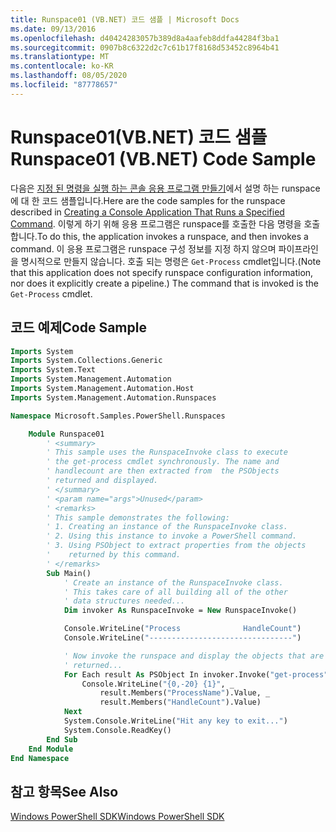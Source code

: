 ```yaml
---
title: Runspace01 (VB.NET) 코드 샘플 | Microsoft Docs
ms.date: 09/13/2016
ms.openlocfilehash: d40424283057b389d8a4aafeb8ddfa44284f3ba1
ms.sourcegitcommit: 0907b8c6322d2c7c61b17f8168d53452c8964b41
ms.translationtype: MT
ms.contentlocale: ko-KR
ms.lasthandoff: 08/05/2020
ms.locfileid: "87778657"
---
```

# <a name="runspace01-vbnet-code-sample"></a><span data-ttu-id="aa9e6-102">Runspace01(VB.NET) 코드 샘플</span><span class="sxs-lookup"><span data-stu-id="aa9e6-102">Runspace01 (VB.NET) Code Sample</span></span>

<span data-ttu-id="aa9e6-103">다음은 [지정 된 명령을 실행 하는 콘솔 응용 프로그램 만들기](/dotnet/csharp/programming-guide/inside-a-program/hello-world-your-first-program)에서 설명 하는 runspace에 대 한 코드 샘플입니다.</span><span class="sxs-lookup"><span data-stu-id="aa9e6-103">Here are the code samples for the runspace described in [Creating a Console Application That Runs a Specified Command](/dotnet/csharp/programming-guide/inside-a-program/hello-world-your-first-program).</span></span> <span data-ttu-id="aa9e6-104">이렇게 하기 위해 응용 프로그램은 runspace를 호출한 다음 명령을 호출 합니다.</span><span class="sxs-lookup"><span data-stu-id="aa9e6-104">To do this, the application invokes a runspace, and then invokes a command.</span></span> <span data-ttu-id="aa9e6-105">이 응용 프로그램은 runspace 구성 정보를 지정 하지 않으며 파이프라인을 명시적으로 만들지 않습니다. 호출 되는 명령은 `Get-Process` cmdlet입니다.</span><span class="sxs-lookup"><span data-stu-id="aa9e6-105">(Note that this application does not specify runspace configuration information, nor does it explicitly create a pipeline.) The command that is invoked is the `Get-Process` cmdlet.</span></span>

## <a name="code-sample"></a><span data-ttu-id="aa9e6-106">코드 예제</span><span class="sxs-lookup"><span data-stu-id="aa9e6-106">Code Sample</span></span>

```vb
Imports System
Imports System.Collections.Generic
Imports System.Text
Imports System.Management.Automation
Imports System.Management.Automation.Host
Imports System.Management.Automation.Runspaces

Namespace Microsoft.Samples.PowerShell.Runspaces

    Module Runspace01
        ' <summary>
        ' This sample uses the RunspaceInvoke class to execute
        ' the get-process cmdlet synchronously. The name and
        ' handlecount are then extracted from  the PSObjects
        ' returned and displayed.
        ' </summary>
        ' <param name="args">Unused</param>
        ' <remarks>
        ' This sample demonstrates the following:
        ' 1. Creating an instance of the RunspaceInvoke class.
        ' 2. Using this instance to invoke a PowerShell command.
        ' 3. Using PSObject to extract properties from the objects
        '    returned by this command.
        ' </remarks>
        Sub Main()
            ' Create an instance of the RunspaceInvoke class.
            ' This takes care of all building all of the other
            ' data structures needed...
            Dim invoker As RunspaceInvoke = New RunspaceInvoke()

            Console.WriteLine("Process              HandleCount")
            Console.WriteLine("--------------------------------")

            ' Now invoke the runspace and display the objects that are
            ' returned...
            For Each result As PSObject In invoker.Invoke("get-process")
                Console.WriteLine("{0,-20} {1}", _
                    result.Members("ProcessName").Value, _
                    result.Members("HandleCount").Value)
            Next
            System.Console.WriteLine("Hit any key to exit...")
            System.Console.ReadKey()
        End Sub
    End Module
End Namespace
```

<!-- TODO!!!: [!code-csharp[Runspace01.vb](../../powershell-sdk-samples/SDK-2.0/vb/Runspace01/Runspace01.vb#L09-L53 "Runspace01.vb")] -->

## <a name="see-also"></a><span data-ttu-id="aa9e6-107">참고 항목</span><span class="sxs-lookup"><span data-stu-id="aa9e6-107">See Also</span></span>

[<span data-ttu-id="aa9e6-108">Windows PowerShell SDK</span><span class="sxs-lookup"><span data-stu-id="aa9e6-108">Windows PowerShell SDK</span></span>](../windows-powershell-reference.md)
